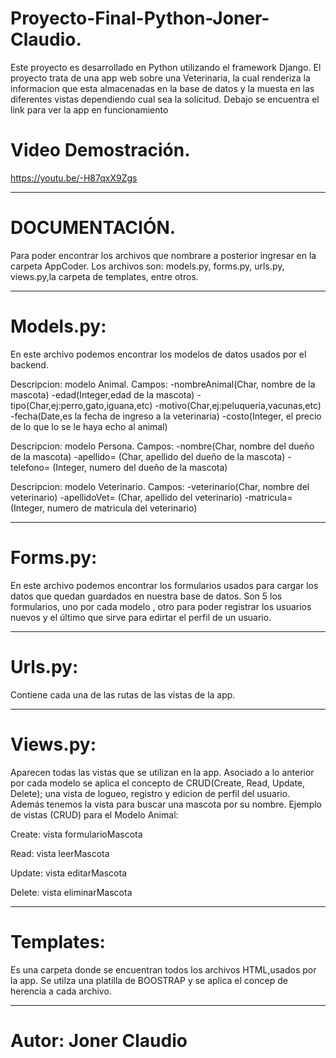 # Proyecto-Final-Python-Joner-Claudio.
Este proyecto es desarrollado en Python utilizando el framework Django. 
El proyecto trata de una app web sobre una Veterinaria, la cual renderiza la informacion que esta almacenadas en la base de datos y la muesta en las diferentes vistas dependiendo cual sea la solicitud.
Debajo se encuentra el link para ver la app en funcionamiento 

# Video Demostración.
https://youtu.be/-H87qxX9Zgs

_______________________________________________________________________________________________________________________________________________________________________
# DOCUMENTACIÓN.
Para poder encontrar los archivos que nombrare a posterior ingresar  en la carpeta AppCoder.
Los archivos son: models.py, forms.py, urls.py, views.py,la carpeta de templates, entre otros.

_______________________________________________________________________________________________________________________________________________________________________
# Models.py:
En este archivo podemos encontrar los modelos de datos usados por el backend.

Descripcion: modelo Animal. 
Campos: -nombreAnimal(Char, nombre de la mascota) -edad(Integer,edad de la mascota) -tipo(Char,ej:perro,gato,iguana,etc) -motivo(Char,ej:peluqueria,vacunas,etc) -fecha(Date,es la fecha de ingreso a la veterinaria) -costo(Integer, el precio de lo que lo se le haya echo al animal)

Descripcion: modelo Persona. 
Campos: -nombre(Char, nombre del dueño de la mascota) -apellido= (Char, apellido del dueño de la mascota) -telefono= (Integer, numero del dueño de la mascota)

Descripcion: modelo Veterinario. 
Campos: -veterinario(Char, nombre del veterinario) -apellidoVet= (Char, apellido del veterinario) -matricula= (Integer, numero de matricula del veterinario)
_______________________________________________________________________________________________________________________________________________________________________
# Forms.py:
En este archivo podemos encontrar los formularios usados para cargar los datos que quedan guardados en nuestra base de datos.
Son 5 los formularios, uno por cada modelo , otro para poder registrar los usuarios nuevos y el último que sirve para edirtar el perfil de un usuario.
_______________________________________________________________________________________________________________________________________________________________________
# Urls.py:
Contiene cada una de las rutas de las vistas de la app. 
_______________________________________________________________________________________________________________________________________________________________________
# Views.py:
Aparecen todas las vistas que se utilizan en la app.
Asociado a lo anterior por cada modelo se aplica el concepto de CRUD(Create, Read, Update, Delete); una vista de logueo, registro y edicion de perfil del usuario. Además tenemos la vista para buscar una mascota por su nombre.
Ejemplo de vistas (CRUD) para el Modelo Animal:

Create: vista formularioMascota

Read: vista leerMascota

Update: vista editarMascota

Delete: vista eliminarMascota

_______________________________________________________________________________________________________________________________________________________________________
# Templates:
Es una carpeta donde se encuentran todos los archivos HTML,usados por la app. Se utilza una platilla de BOOSTRAP y se aplica el concep de herencia a cada archivo.

_______________________________________________________________________________________________________________________________________________________________________
# Autor: Joner Claudio
